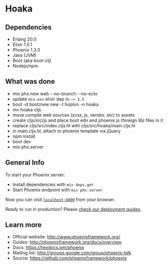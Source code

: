 # Hoaka

## Dependencies

  * Erlang 20.0
  * Elixir 1.5.1
  * Phoenix 1.3.0
  * Java (JVM)
  * Boot (aka boot-clj)
  * Nodejs/npm

## What was done

  * mix phx.new web --no-brunch --no-ecto
  * update `mix.exs` elixir dep to `~> 1.5`
  * boot -d boot/new new -t hoplon -n hoaka
  * mv hoaka cljs
  * move compile web sources (scss, js, vendor, etc) to assets
  * create cljs/src/js and place boot edn and phoenix js (foreign lib) files in it
  * replace cljs/src/index.cljs.hl with cljs/src/hoaka/main.cljs.hl
  * in main.cljs.hl, attach to phoenix template via jQuery
  * npm install
  * boot dev
  * mix phx.server

## General Info

To start your Phoenix server:

  * Install dependencies with `mix deps.get`
  * Start Phoenix endpoint with `mix phx.server`

Now you can visit [`localhost:4000`](http://localhost:4000) from your browser.

Ready to run in production? Please [check our deployment guides](http://www.phoenixframework.org/docs/deployment).

## Learn more

  * Official website: http://www.phoenixframework.org/
  * Guides: http://phoenixframework.org/docs/overview
  * Docs: https://hexdocs.pm/phoenix
  * Mailing list: http://groups.google.com/group/phoenix-talk
  * Source: https://github.com/phoenixframework/phoenix
